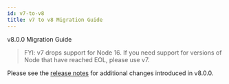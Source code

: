 ```yaml
---
id: v7-to-v8
title: v7 to v8 Migration Guide
---
```


v8.0.0 Migration Guide

> FYI: v7 drops support for Node 16. If you need support for versions of Node that have reached EOL, please use v7.

Please see the [release notes](https://github.com/tclindner/npm-package-json-lint/releases/tag/v8.0.0) for additional changes introduced in v8.0.0.
